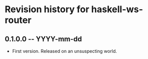 # Revision history for haskell-ws-router

## 0.1.0.0  -- YYYY-mm-dd

* First version. Released on an unsuspecting world.
